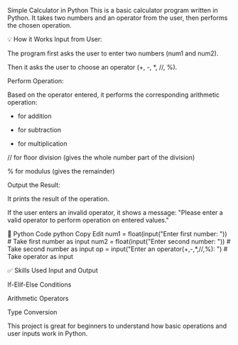  Simple Calculator in Python
This is a basic calculator program written in Python. It takes two numbers and an operator from the user, then performs the chosen operation.

💡 How it Works
Input from User:

The program first asks the user to enter two numbers (num1 and num2).

Then it asks the user to choose an operator (+, -, *, //, %).

Perform Operation:

Based on the operator entered, it performs the corresponding arithmetic operation:

+ for addition

- for subtraction

* for multiplication

// for floor division (gives the whole number part of the division)

% for modulus (gives the remainder)

Output the Result:

It prints the result of the operation.

If the user enters an invalid operator, it shows a message:
"Please enter a valid operator to perform operation on entered values."

📌 Python Code
python
Copy
Edit
num1 = float(input("Enter first number: "))  # Take first number as input
num2 = float(input("Enter second number: "))  # Take second number as input
op = input("Enter an operator(+,-,*,//,%): ")  # Take operator as input


✅ Skills Used
Input and Output

If-Elif-Else Conditions

Arithmetic Operators

Type Conversion

This project is great for beginners to understand how basic operations and user inputs work in Python.
